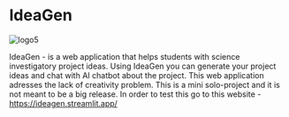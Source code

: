 # IdeaGen

![logo5](https://github.com/margs163/IdeaGen/assets/130045382/0c8e3f08-1e45-48a5-899f-c60d1a016314)


IdeaGen - is a web application that helps students with science investigatory project ideas. Using IdeaGen you can generate your project ideas and chat with AI chatbot about the project. This web application adresses the lack of creativity problem. This is a mini solo-project and it is not meant to be a big release. In order to test this go to this website - https://ideagen.streamlit.app/
